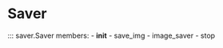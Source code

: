 # Saver

::: saver.Saver
    members:
        - __init__
        - save_img
        - image_saver
        - stop